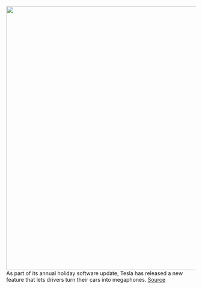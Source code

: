 <img src='https://cdn.vox-cdn.com/thumbor/Emo9vSswvr0jZEs3TwchHLYuES0=/0x0:5000x3327/1200x800/filters:focal(2100x1264:2900x2064)/cdn.vox-cdn.com/uploads/chorus_image/image/70313478/1237080438.0.jpg' width='700px' /><br/>
As part of its annual holiday software update, Tesla has released a new feature that lets drivers turn their cars into megaphones.
<a href='https://www.theverge.com/2021/12/24/22852794/tesla-holiday-software-update-megaphone-feature-speakers'> Source <a/>